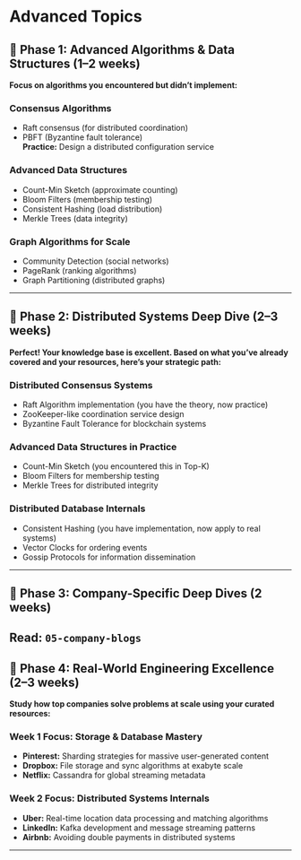 # Advanced Topics

## 🎯 Phase 1: Advanced Algorithms & Data Structures (1–2 weeks)

**Focus on algorithms you encountered but didn’t implement:**

### Consensus Algorithms

- Raft consensus (for distributed coordination)  
- PBFT (Byzantine fault tolerance)  
**Practice:** Design a distributed configuration service  

### Advanced Data Structures

- Count-Min Sketch (approximate counting)  
- Bloom Filters (membership testing)  
- Consistent Hashing (load distribution)  
- Merkle Trees (data integrity)  

### Graph Algorithms for Scale

- Community Detection (social networks)  
- PageRank (ranking algorithms)  
- Graph Partitioning (distributed graphs)  

---

## 🎯 Phase 2: Distributed Systems Deep Dive (2–3 weeks)

**Perfect! Your knowledge base is excellent. Based on what you’ve already covered and your resources, here’s your strategic path:**

### Distributed Consensus Systems

- Raft Algorithm implementation (you have the theory, now practice)  
- ZooKeeper-like coordination service design  
- Byzantine Fault Tolerance for blockchain systems  

### Advanced Data Structures in Practice

- Count-Min Sketch (you encountered this in Top-K)  
- Bloom Filters for membership testing  
- Merkle Trees for distributed integrity  

### Distributed Database Internals

- Consistent Hashing (you have implementation, now apply to real systems)  
- Vector Clocks for ordering events  
- Gossip Protocols for information dissemination  

---

## 🎯 Phase 3: Company-Specific Deep Dives (2 weeks)

**Read:** `05-company-blogs`
---

## 🎯 Phase 4: Real-World Engineering Excellence (2–3 weeks)

**Study how top companies solve problems at scale using your curated resources:**

### Week 1 Focus: Storage & Database Mastery

- **Pinterest:** Sharding strategies for massive user-generated content  
- **Dropbox:** File storage and sync algorithms at exabyte scale  
- **Netflix:** Cassandra for global streaming metadata  

### Week 2 Focus: Distributed Systems Internals

- **Uber:** Real-time location data processing and matching algorithms  
- **LinkedIn:** Kafka development and message streaming patterns  
- **Airbnb:** Avoiding double payments in distributed systems  

---
